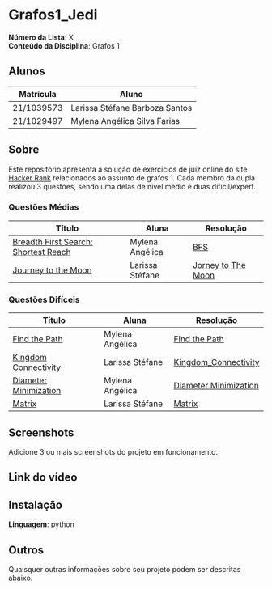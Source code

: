 # Grafos1_Jedi
**Número da Lista**: X<br>
**Conteúdo da Disciplina**: Grafos 1<br>

## Alunos
|Matrícula | Aluno |
| -- | -- |
| 21/1039573 | Larissa Stéfane Barboza Santos |
| 21/1029497  | Mylena Angélica Silva Farias  |

## Sobre 
Este repositório apresenta a solução de exercícios de juíz online do site [Hacker Rank](https://www.hackerrank.com/) relacionados ao assunto de grafos 1. Cada membro da dupla realizou 3 questões, sendo uma delas de nível médio e duas díficil/expert.

### Questões Médias
| Título | Aluna | Resolução | 
| -- | -- | --|
| [Breadth First Search: Shortest Reach](https://www.hackerrank.com/challenges/bfsshortreach/problem?isFullScreen=true)  |  Mylena Angélica |   [BFS](BFS.md)  |
| [Journey to the Moon](https://www.hackerrank.com/challenges/journey-to-the-moon/problem)  |  Larissa Stéfane | [Jorney to The Moon](Journey_to_the_Moon.md)    |

### Questões Difíceis
| Título | Aluna | Resolução | 
| -- | -- | --|
| [Find the Path](https://www.hackerrank.com/challenges/shortest-path/problem)  |  Mylena Angélica |   [Find the Path](find-the-path.md) |
| [Kingdom Connectivity](https://www.hackerrank.com/challenges/kingdom-connectivity/problem) |  Larissa Stéfane | [Kingdom_Connectivity](Kingdom_Connectivity.md)     |
| [Diameter Minimization](https://www.hackerrank.com/challenges/diameter-minimization/problem)  |  Mylena Angélica |  [Diameter Minimization](dm.md) |
| [Matrix](https://www.hackerrank.com/challenges/matrix/problem) | Larissa Stéfane | [Matrix](Matrix.md) |

## Screenshots
Adicione 3 ou mais screenshots do projeto em funcionamento.

## Link do vídeo

## Instalação 
**Linguagem**: python<br>


## Outros 
Quaisquer outras informações sobre seu projeto podem ser descritas abaixo.
